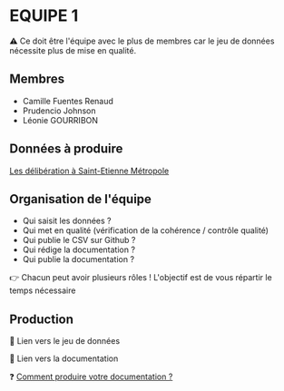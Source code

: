 # EQUIPE 1

⚠️ Ce doit être l'équipe avec le plus de membres car le jeu de données nécessite plus de mise en qualité.

## Membres

- Camille Fuentes Renaud
- Prudencio Johnson
- Léonie GOURRIBON

## Données à produire

[Les délibération à Saint-Etienne Métropole](/README.md#délibérations-de-la-métropole-de-saint-etienne)

## Organisation de l'équipe

- Qui saisit les données ? 
- Qui met en qualité (vérification de la cohérence / contrôle qualité)
- Qui publie le CSV sur Github ?
- Qui rédige la documentation ?
- Qui publie la documentation ?

👉 Chacun peut avoir plusieurs rôles ! L'objectif est de vous répartir le temps nécessaire

## Production

🔗 Lien vers le jeu de données

🔗 Lien vers la documentation

❓ [Comment produire votre documentation ?](/README.md#-la-documentation)
